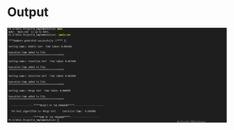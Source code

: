 # Output
![output](https://github.com/Kratos-28/258349_MINI_PROJECT/blob/master/3_Images/output.PNG)
